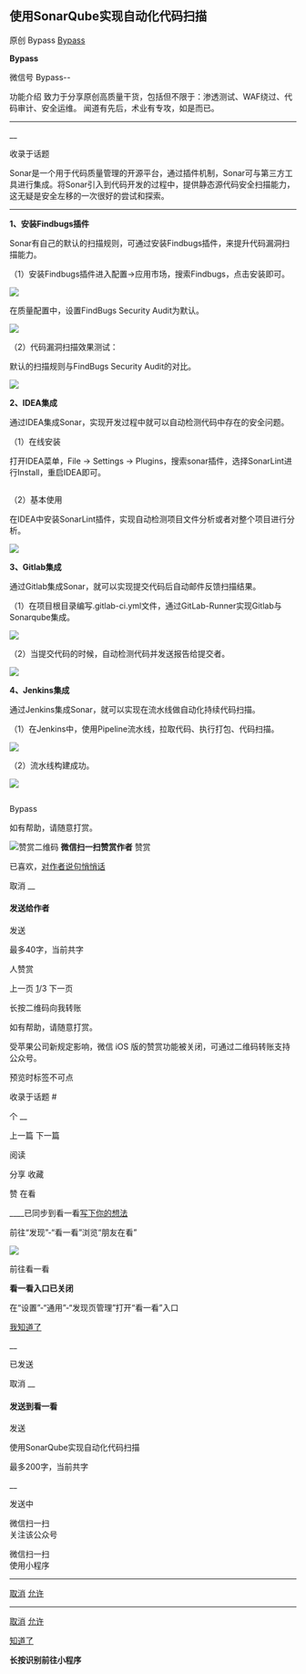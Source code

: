 ##  使用SonarQube实现自动化代码扫描

原创 Bypass [ Bypass ](javascript:void\(0\);)

**Bypass** ![]()

微信号 Bypass--

功能介绍 致力于分享原创高质量干货，包括但不限于：渗透测试、WAF绕过、代码审计、安全运维。 闻道有先后，术业有专攻，如是而已。

____

__

收录于话题

Sonar是一个用于代码质量管理的开源平台，通过插件机制，Sonar可与第三方工具进行集成。将Sonar引入到代码开发的过程中，提供静态源代码安全扫描能力，这无疑是安全左移的一次很好的尝试和探索。

* * *

 **1、安装Findbugs插件**  

Sonar有自己的默认的扫描规则，可通过安装Findbugs插件，来提升代码漏洞扫描能力。

（1）安装Findbugs插件进入配置→应用市场，搜索Findbugs，点击安装即可。

![](https://raw.githubusercontent.com/tuchuang9/tc1/refs/heads/main/public/20210811100635.png)

在质量配置中，设置FindBugs Security Audit为默认。

![](https://raw.githubusercontent.com/tuchuang9/tc1/refs/heads/main/public/20210811100642.png)

（2）代码漏洞扫描效果测试：

默认的扫描规则与FindBugs Security Audit的对比。

![](https://raw.githubusercontent.com/tuchuang9/tc1/refs/heads/main/public/20210811100643.png)

 **2、IDEA集成**

通过IDEA集成Sonar，实现开发过程中就可以自动检测代码中存在的安全问题。

（1）在线安装

打开IDEA菜单，File → Settings → Plugins，搜索sonar插件，选择SonarLint进行Install，重启IDEA即可。

![]()

（2）基本使用

在IDEA中安装SonarLint插件，实现自动检测项目文件分析或者对整个项目进行分析。

![](https://raw.githubusercontent.com/tuchuang9/tc1/refs/heads/main/public/20210811100644.png)

 **3、Gitlab集成**

通过Gitlab集成Sonar，就可以实现提交代码后自动邮件反馈扫描结果。

（1）在项目根目录编写.gitlab-ci.yml文件，通过GitLab-Runner实现Gitlab与Sonarqube集成。

![](https://raw.githubusercontent.com/tuchuang9/tc1/refs/heads/main/public/20210811100645.png)

（2）当提交代码的时候，自动检测代码并发送报告给提交者。

![](https://raw.githubusercontent.com/tuchuang9/tc1/refs/heads/main/public/20210811100646.png)

 **4、Jenkins集成**

通过Jenkins集成Sonar，就可以实现在流水线做自动化持续代码扫描。

（1）在Jenkins中，使用Pipeline流水线，拉取代码、执行打包、代码扫描。

![](https://raw.githubusercontent.com/tuchuang9/tc1/refs/heads/main/public/20210811100647.png)

（2）流水线构建成功。  

![](https://raw.githubusercontent.com/tuchuang9/tc1/refs/heads/main/public/20210811100648.png)

![]()

Bypass

如有帮助，请随意打赏。

![赞赏二维码]() **微信扫一扫赞赏作者** 赞赏

已喜欢，[对作者说句悄悄话](javascript:;)

取消 __

#### 发送给作者

发送

最多40字，当前共字

[](javascript:;) 人赞赏

上一页 [1](javascript:;)/3 下一页

长按二维码向我转账

如有帮助，请随意打赏。

受苹果公司新规定影响，微信 iOS 版的赞赏功能被关闭，可通过二维码转账支持公众号。

预览时标签不可点

收录于话题 #

个 __

上一篇 下一篇

阅读

分享 收藏

赞 在看

____已同步到看一看[写下你的想法](javascript:;)

前往“发现”-“看一看”浏览“朋友在看”

![](//res.wx.qq.com/mmbizwap/zh_CN/htmledition/images/pic/appmsg/pic_like_comment55871f.png)

前往看一看

**看一看入口已关闭**

在“设置”-“通用”-“发现页管理”打开“看一看”入口

[我知道了](javascript:;)

__

已发送

取消 __

####  发送到看一看

发送

使用SonarQube实现自动化代码扫描

最多200字，当前共字

__

发送中

微信扫一扫  
关注该公众号

微信扫一扫  
使用小程序

****

[取消](javascript:void\(0\);) [允许](javascript:void\(0\);)

****

[取消](javascript:void\(0\);) [允许](javascript:void\(0\);)

[知道了](javascript:;)

**长按识别前往小程序**

![]()

